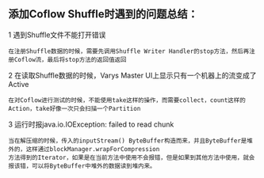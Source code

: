 添加Coflow Shuffle时遇到的问题总结：
---

1 遇到Shuffle文件不能打开错误
   
    在注册Shuffle数据的时候，需要先调用Shuffle Writer Handler的stop方法，然后再注册Coflow流，最后将stop方法的返回值返回
   
2 在读取Shuffle数据的时候，Varys Master UI上显示只有一个机器上的流变成了Active

    在对Coflow进行测试的时候，不能使用take这样的操作，而需要collect，count这样的Action，take好像一次只会扫描一个Partition

3 运行时报java.io.IOException: failed to read chunk

    当在解压缩的时候，传入的inputStream() ByteBuffer构造而来，并且ByteBuffer是堆外的，这样通过blockManager.wrapForCompression
    方法得到的Iterator，如果是在当前方法中使用不会报错，但是如果到其他方法中使用，就会报该错，可以将ByteBuffer中堆外的数据读到堆内来。
  